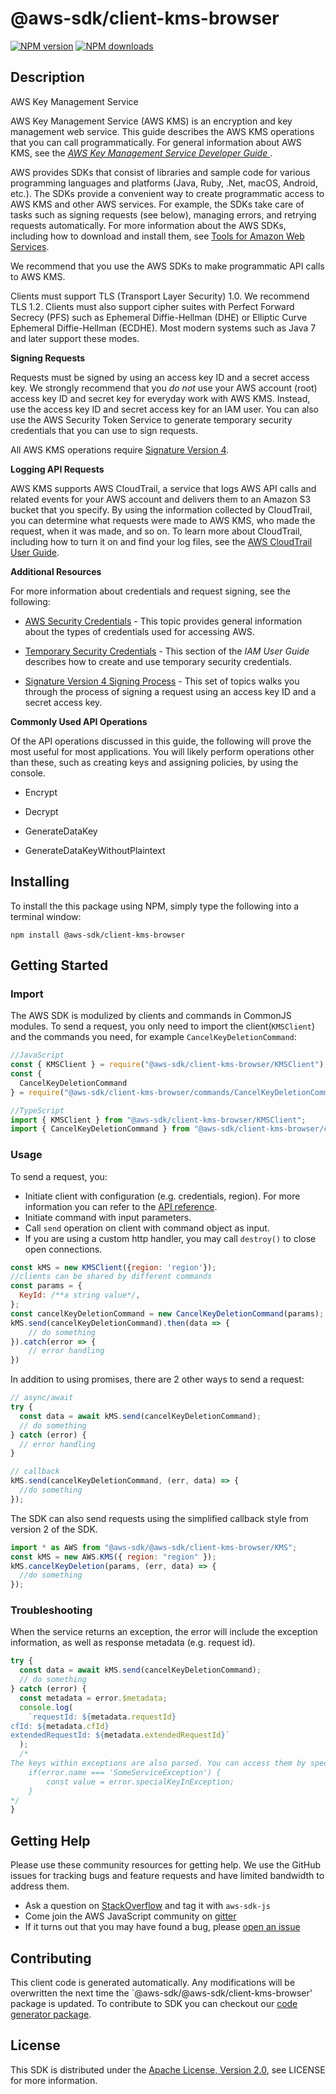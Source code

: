 # @aws-sdk/client-kms-browser

[![NPM version](https://img.shields.io/npm/v/@aws-sdk/client-kms-browser/preview.svg)](https://www.npmjs.com/package/@aws-sdk/client-kms-browser)
[![NPM downloads](https://img.shields.io/npm/dm/@aws-sdk/client-kms-browser.svg)](https://www.npmjs.com/package/@aws-sdk/client-kms-browser)

## Description

<fullname>AWS Key Management Service</fullname> <p>AWS Key Management Service (AWS KMS) is an encryption and key management web service. This guide describes the AWS KMS operations that you can call programmatically. For general information about AWS KMS, see the <a href="https://docs.aws.amazon.com/kms/latest/developerguide/"> <i>AWS Key Management Service Developer Guide</i> </a>.</p> <note> <p>AWS provides SDKs that consist of libraries and sample code for various programming languages and platforms (Java, Ruby, .Net, macOS, Android, etc.). The SDKs provide a convenient way to create programmatic access to AWS KMS and other AWS services. For example, the SDKs take care of tasks such as signing requests (see below), managing errors, and retrying requests automatically. For more information about the AWS SDKs, including how to download and install them, see <a href="http://aws.amazon.com/tools/">Tools for Amazon Web Services</a>.</p> </note> <p>We recommend that you use the AWS SDKs to make programmatic API calls to AWS KMS.</p> <p>Clients must support TLS (Transport Layer Security) 1.0. We recommend TLS 1.2. Clients must also support cipher suites with Perfect Forward Secrecy (PFS) such as Ephemeral Diffie-Hellman (DHE) or Elliptic Curve Ephemeral Diffie-Hellman (ECDHE). Most modern systems such as Java 7 and later support these modes.</p> <p> <b>Signing Requests</b> </p> <p>Requests must be signed by using an access key ID and a secret access key. We strongly recommend that you <i>do not</i> use your AWS account (root) access key ID and secret key for everyday work with AWS KMS. Instead, use the access key ID and secret access key for an IAM user. You can also use the AWS Security Token Service to generate temporary security credentials that you can use to sign requests.</p> <p>All AWS KMS operations require <a href="https://docs.aws.amazon.com/general/latest/gr/signature-version-4.html">Signature Version 4</a>.</p> <p> <b>Logging API Requests</b> </p> <p>AWS KMS supports AWS CloudTrail, a service that logs AWS API calls and related events for your AWS account and delivers them to an Amazon S3 bucket that you specify. By using the information collected by CloudTrail, you can determine what requests were made to AWS KMS, who made the request, when it was made, and so on. To learn more about CloudTrail, including how to turn it on and find your log files, see the <a href="https://docs.aws.amazon.com/awscloudtrail/latest/userguide/">AWS CloudTrail User Guide</a>.</p> <p> <b>Additional Resources</b> </p> <p>For more information about credentials and request signing, see the following:</p> <ul> <li> <p> <a href="https://docs.aws.amazon.com/general/latest/gr/aws-security-credentials.html">AWS Security Credentials</a> - This topic provides general information about the types of credentials used for accessing AWS.</p> </li> <li> <p> <a href="https://docs.aws.amazon.com/IAM/latest/UserGuide/id_credentials_temp.html">Temporary Security Credentials</a> - This section of the <i>IAM User Guide</i> describes how to create and use temporary security credentials.</p> </li> <li> <p> <a href="https://docs.aws.amazon.com/general/latest/gr/signature-version-4.html">Signature Version 4 Signing Process</a> - This set of topics walks you through the process of signing a request using an access key ID and a secret access key.</p> </li> </ul> <p> <b>Commonly Used API Operations</b> </p> <p>Of the API operations discussed in this guide, the following will prove the most useful for most applications. You will likely perform operations other than these, such as creating keys and assigning policies, by using the console.</p> <ul> <li> <p> <a>Encrypt</a> </p> </li> <li> <p> <a>Decrypt</a> </p> </li> <li> <p> <a>GenerateDataKey</a> </p> </li> <li> <p> <a>GenerateDataKeyWithoutPlaintext</a> </p> </li> </ul>

## Installing

To install the this package using NPM, simply type the following into a terminal window:

```
npm install @aws-sdk/client-kms-browser
```

## Getting Started

### Import

The AWS SDK is modulized by clients and commands in CommonJS modules. To send a request, you only need to import the client(`KMSClient`) and the commands you need, for example `CancelKeyDeletionCommand`:

```javascript
//JavaScript
const { KMSClient } = require("@aws-sdk/client-kms-browser/KMSClient");
const {
  CancelKeyDeletionCommand
} = require("@aws-sdk/client-kms-browser/commands/CancelKeyDeletionCommand");
```

```javascript
//TypeScript
import { KMSClient } from "@aws-sdk/client-kms-browser/KMSClient";
import { CancelKeyDeletionCommand } from "@aws-sdk/client-kms-browser/commands/CancelKeyDeletionCommand";
```

### Usage

To send a request, you:

- Initiate client with configuration (e.g. credentials, region). For more information you can refer to the [API reference][].
- Initiate command with input parameters.
- Call `send` operation on client with command object as input.
- If you are using a custom http handler, you may call `destroy()` to close open connections.

```javascript
const kMS = new KMSClient({region: 'region'});
//clients can be shared by different commands
const params = {
  KeyId: /**a string value*/,
};
const cancelKeyDeletionCommand = new CancelKeyDeletionCommand(params);
kMS.send(cancelKeyDeletionCommand).then(data => {
    // do something
}).catch(error => {
    // error handling
})
```

In addition to using promises, there are 2 other ways to send a request:

```javascript
// async/await
try {
  const data = await kMS.send(cancelKeyDeletionCommand);
  // do something
} catch (error) {
  // error handling
}
```

```javascript
// callback
kMS.send(cancelKeyDeletionCommand, (err, data) => {
  //do something
});
```

The SDK can also send requests using the simplified callback style from version 2 of the SDK.

```javascript
import * as AWS from "@aws-sdk/@aws-sdk/client-kms-browser/KMS";
const kMS = new AWS.KMS({ region: "region" });
kMS.cancelKeyDeletion(params, (err, data) => {
  //do something
});
```

### Troubleshooting

When the service returns an exception, the error will include the exception information, as well as response metadata (e.g. request id).

```javascript
try {
  const data = await kMS.send(cancelKeyDeletionCommand);
  // do something
} catch (error) {
  const metadata = error.$metadata;
  console.log(
    `requestId: ${metadata.requestId}
cfId: ${metadata.cfId}
extendedRequestId: ${metadata.extendedRequestId}`
  );
  /*
The keys within exceptions are also parsed. You can access them by specifying exception names:
    if(error.name === 'SomeServiceException') {
        const value = error.specialKeyInException;
    }
*/
}
```

## Getting Help

Please use these community resources for getting help. We use the GitHub issues for tracking bugs and feature requests and have limited bandwidth to address them.

- Ask a question on [StackOverflow](https://stackoverflow.com/questions/tagged/aws-sdk-js) and tag it with `aws-sdk-js`
- Come join the AWS JavaScript community on [gitter](https://gitter.im/aws/aws-sdk-js-v3)
- If it turns out that you may have found a bug, please [open an issue](https://github.com/aws/aws-sdk-js-v3/issues)

## Contributing

This client code is generated automatically. Any modifications will be overwritten the next time the `@aws-sdk/@aws-sdk/client-kms-browser' package is updated. To contribute to SDK you can checkout our [code generator package][].

## License

This SDK is distributed under the
[Apache License, Version 2.0](http://www.apache.org/licenses/LICENSE-2.0),
see LICENSE for more information.

[code generator package]: https://github.com/aws/aws-sdk-js-v3/tree/master/packages/service-types-generator
[api reference]: https://docs.aws.amazon.com/AWSJavaScriptSDK/latest/
